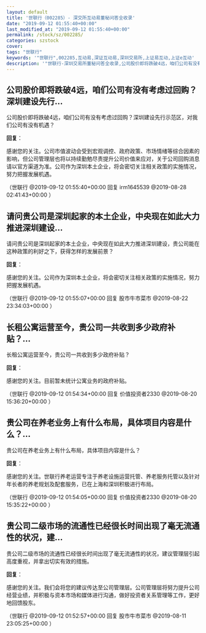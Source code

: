```yaml
---
layout: default
title: '世联行（002285）- 深交所互动易董秘问答全收录'
date: "2019-09-12 01:55:40+00:00"
last_modified_at: "2019-09-12 01:55:40+00:00"
permalink: /stock/sz/002285/
categories: szstock
cover: 
tags: "世联行"
keywords: '"世联行",002285,互动易,深证互动易,深圳交易所,上证易互动,上证e互动'
description: '"世联行-深圳交易所董秘问答全收录,公司股价即将跌破4远，咱们公司有没有考虑过回购？深圳建设先行示范区，对我们公司有没有机遇？"'
---
```


## 公司股价即将跌破4远，咱们公司有没有考虑过回购？深圳建设先行...

公司股价即将跌破4远，咱们公司有没有考虑过回购？深圳建设先行示范区，对我们公司有没有机遇？

**回复**：

感谢您的关注。公司市值波动会受到宏观调控、政府政策、市场情绪等综合因素的影响，但公司管理层也将以持续勤勉尽责提升公司价值来应对，关于公司回购消息请以官方渠道为准。公司作为深圳本土企业，将会密切关注相关政策的实施情况，努力把握发展机遇。 

（世联行  @2019-09-12 01:55:40+00:00 回复 irm1645539  @2019-08-28 02:41:43+00:00 ）

## 请问贵公司是深圳起家的本土企业，中央现在如此大力推进深圳建设...

请问贵公司是深圳起家的本土企业，中央现在如此大力推进深圳建设，贵公司能在这种政策的利好之下，获得怎样的发展前景？

**回复**：

感谢您的关注。公司作为深圳本土企业，将会密切关注相关政策的实施情况，努力把握发展机遇。 

（世联行  @2019-09-12 01:55:07+00:00 回复 股市牛市菜市  @2019-08-22 23:34:03+00:00 ）

## 长租公寓运营至今，贵公司一共收到多少政府补贴？...

长租公寓运营至今，贵公司一共收到多少政府补贴？

**回复**：

感谢您的关注。目前暂未统计公寓业务的政府补贴。 

（世联行  @2019-09-12 01:54:34+00:00 回复 价值投资者2330  @2019-08-20 15:36:20+00:00 ）

## 贵公司在养老业务上有什么布局，具体项目内容是什么？...

贵公司在养老业务上有什么布局，具体项目内容是什么？

**回复**：

感谢您的关注。世联行养老运营专注于养老设施运营托管、养老服务托管以及针对年长者的养老规划及配套服务，已在上海和深圳积极进行布局。 

（世联行  @2019-09-12 01:54:05+00:00 回复 价值投资者2330  @2019-08-20 15:35:22+00:00 ）

## 贵公司二级市场的流通性已经很长时间出现了毫无流通性的状况，建...

贵公司二级市场的流通性已经很长时间出现了毫无流通性的状况，建议管理层引起高度重视，并拿出切实有效的措施。

**回复**：

感谢您的关注。我们会将您的建议传达至公司管理层。公司管理层将努力提升公司经营业绩，并积极与资本市场和媒体进行沟通，做好投资者关系管理等工作，更好地回馈股东。 

（世联行  @2019-09-12 01:52:57+00:00 回复 股市牛市菜市  @2019-08-11 23:05:25+00:00 ）

